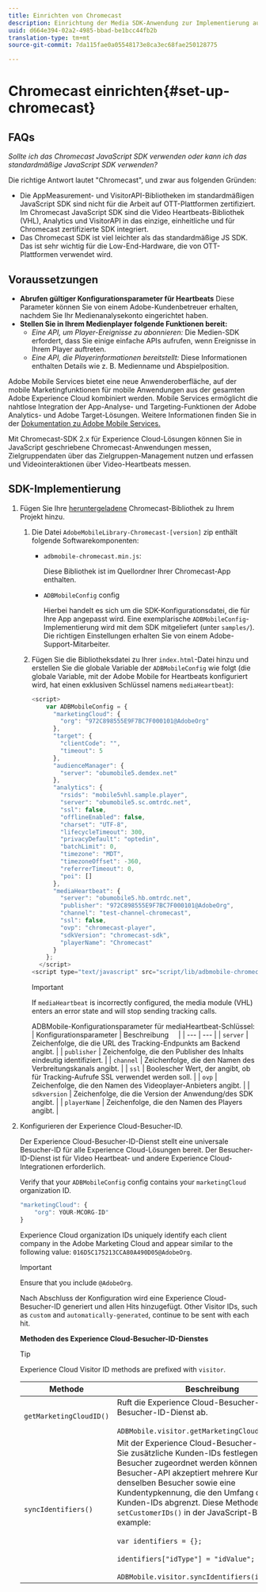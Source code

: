 ```yaml
---
title: Einrichten von Chromecast
description: Einrichtung der Media SDK-Anwendung zur Implementierung auf Chromecast.
uuid: d664e394-02a2-4985-bbad-be1bcc44fb2b
translation-type: tm+mt
source-git-commit: 7da115fae0a05548173e8ca3ec68fae250128775

---
```



# Chromecast einrichten{#set-up-chromecast}

## FAQs

_Sollte ich das Chromecast JavaScript SDK verwenden oder kann ich das standardmäßige JavaScript SDK verwenden?_

Die richtige Antwort lautet "Chromecast", und zwar aus folgenden Gründen:
* Die AppMeasurement- und VisitorAPI-Bibliotheken im standardmäßigen JavaScript SDK sind nicht für die Arbeit auf OTT-Plattformen zertifiziert. Im Chromecast JavaScript SDK sind die Video Heartbeats-Bibliothek (VHL), Analytics und VisitorAPI in das einzige, einheitliche und für Chromecast zertifizierte SDK integriert.
* Das Chromecast SDK ist viel leichter als das standardmäßige JS SDK. Das ist sehr wichtig für die Low-End-Hardware, die von OTT-Plattformen verwendet wird.

## Voraussetzungen

* **Abrufen gültiger Konfigurationsparameter für Heartbeats** Diese Parameter können Sie von einem Adobe-Kundenbetreuer erhalten, nachdem Sie Ihr Medienanalysekonto eingerichtet haben.
* **Stellen Sie in Ihrem Medienplayer folgende Funktionen bereit:**
   * *Eine API, um Player-Ereignisse zu abonnieren:* Die Medien-SDK erfordert, dass Sie einige einfache APIs aufrufen, wenn Ereignisse in Ihrem Player auftreten.
   * *Eine API, die Playerinformationen bereitstellt:* Diese Informationen enthalten Details wie z. B. Medienname und Abspielposition.

Adobe Mobile Services bietet eine neue Anwenderoberfläche, auf der mobile Marketingfunktionen für mobile Anwendungen aus der gesamten Adobe Experience Cloud kombiniert werden. Mobile Services ermöglicht die nahtlose Integration der App-Analyse- und Targeting-Funktionen der Adobe Analytics- und Adobe Target-Lösungen. Weitere Informationen finden Sie in der [Dokumentation zu Adobe Mobile Services.](https://marketing.adobe.com/resources/help/en_US/mobile/)

Mit Chromecast-SDK 2.x für Experience Cloud-Lösungen können Sie in JavaScript geschriebene Chromecast-Anwendungen messen, Zielgruppendaten über das Zielgruppen-Management nutzen und erfassen und Videointeraktionen über Video-Heartbeats messen.

## SDK-Implementierung

1. Fügen Sie Ihre [heruntergeladene](/help/sdk-implement/download-sdks.md#download-2x-sdks) Chromecast-Bibliothek zu Ihrem Projekt hinzu.

   1. Die Datei `AdobeMobileLibrary-Chromecast-[version]` zip enthält folgende Softwarekomponenten:

      * `adbmobile-chromecast.min.js`:

         Diese Bibliothek ist im Quellordner Ihrer Chromecast-App enthalten.

      * `ADBMobileConfig` config

         Hierbei handelt es sich um die SDK-Konfigurationsdatei, die für Ihre App angepasst wird. Eine exemplarische `ADBMobileConfig`-Implementierung wird mit dem SDK mitgeliefert (unter `samples/`). Die richtigen Einstellungen erhalten Sie von einem Adobe-Support-Mitarbeiter.
   1. Fügen Sie die Bibliotheksdatei zu Ihrer `index.html`-Datei hinzu und erstellen Sie die globale Variable der `ADBMobileConfig` wie folgt (die globale Variable, mit der Adobe Mobile for Heartbeats konfiguriert wird, hat einen exklusiven Schlüssel namens `mediaHeartbeat`):

      ```js
      <script> 
          var ADBMobileConfig = { 
            "marketingCloud": { 
              "org": "972C898555E9F7BC7F000101@AdobeOrg" 
            }, 
            "target": { 
              "clientCode": "", 
              "timeout": 5 
            }, 
            "audienceManager": { 
              "server": "obumobile5.demdex.net" 
            }, 
            "analytics": { 
              "rsids": "mobile5vhl.sample.player", 
              "server": "obumobile5.sc.omtrdc.net", 
              "ssl": false, 
              "offlineEnabled": false, 
              "charset": "UTF-8", 
              "lifecycleTimeout": 300, 
              "privacyDefault": "optedin", 
              "batchLimit": 0, 
              "timezone": "MDT", 
              "timezoneOffset": -360, 
              "referrerTimeout": 0, 
              "poi": [] 
            }, 
            "mediaHeartbeat": { 
              "server": "obumobile5.hb.omtrdc.net", 
              "publisher": "972C898555E9F7BC7F000101@AdobeOrg", 
              "channel": "test-channel-chromecast", 
              "ssl": false, 
              "ovp": "chromecast-player", 
              "sdkVersion": "chromecast-sdk", 
              "playerName": "Chromecast" 
            } 
          }; 
        </script> 
      <script type="text/javascript" src="script/lib/adbmobile-chromecast.min.js"></script>
      ```

      >[!IMPORTANT]
      >
      >If `mediaHeartbeat` is incorrectly configured, the media module (VHL) enters an error state and will stop sending tracking calls.

      ADBMobile-Konfigurationsparameter für mediaHeartbeat-Schlüssel:
   | Konfigurationsparameter | Beschreibung     |
   | --- | --- |
   | `server` | Zeichenfolge, die die URL des Tracking-Endpunkts am Backend angibt. |
   | `publisher` | Zeichenfolge, die den Publisher des Inhalts eindeutig identifiziert. |
   | `channel` | Zeichenfolge, die den Namen des Verbreitungskanals angibt. |
   | `ssl` | Boolescher Wert, der angibt, ob für Tracking-Aufrufe SSL verwendet werden soll. |
   | `ovp` | Zeichenfolge, die den Namen des Videoplayer-Anbieters angibt. |
   | `sdkversion` | Zeichenfolge, die die Version der Anwendung/des SDK angibt. |
   | `playerName` | Zeichenfolge, die den Namen des Players angibt. |


1. Konfigurieren der Experience Cloud-Besucher-ID.

   Der Experience Cloud-Besucher-ID-Dienst stellt eine universale Besucher-ID für alle Experience Cloud-Lösungen bereit. Der Besucher-ID-Dienst ist für Video Heartbeat- und andere Experience Cloud-Integrationen erforderlich.

   Verify that your `ADBMobileConfig` config contains your `marketingCloud` organization ID.

   ```js
   "marketingCloud": { 
       "org": YOUR-MCORG-ID" 
   }
   ```

   Experience Cloud organization IDs uniquely identify each client company in the Adobe Marketing Cloud and appear similar to the following value: `016D5C175213CCA80A490D05@AdobeOrg`.

   >[!IMPORTANT]
   >
   >Ensure that you include `@AdobeOrg`.

   Nach Abschluss der Konfiguration wird eine Experience Cloud-Besucher-ID generiert und allen Hits hinzugefügt. Other Visitor IDs, such as `custom` and `automatically-generated`, continue to be sent with each hit.

   **Methoden des Experience Cloud-Besucher-ID-Dienstes**

   >[!TIP]
   >
   >Experience Cloud Visitor ID methods are prefixed with `visitor`.

   | Methode | Beschreibung |
   | --- | --- |
   | `getMarketingCloudID()` | Ruft die Experience Cloud-Besucher-ID vom Besucher-ID-Dienst ab.  <br/><br/>`ADBMobile.visitor.getMarketingCloudID();` |
   | `syncIdentifiers()` | Mit der Experience Cloud-Besucher-ID können Sie zusätzliche Kunden-IDs festlegen, die jedem Besucher zugeordnet werden können. Die Besucher-API akzeptiert mehrere Kunden-IDs für denselben Besucher sowie eine Kundentypkennung, die den Umfang der einzelnen Kunden-IDs abgrenzt. Diese Methode entspricht `setCustomerIDs()` in der JavaScript-Bibliothek.  For example: <br/><br/>`var identifiers = {};` <br/><br/>`identifiers["idType"] = "idValue";` <br/><br/>`ADBMobile.visitor.syncIdentifiers(identifiers);` |


<!--   **Postbacks -** For more information about configuring postbacks, see [Configure Postbacks.](https://marketing.adobe.com/resources/help/en_US/mobile/signals_.html) -->

